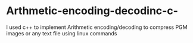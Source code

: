 # Arthmetic-encoding-decodinc-c-
I used c++ to implement Arithmetic encoding/decoding to compress PGM images or any text file using linux commands
